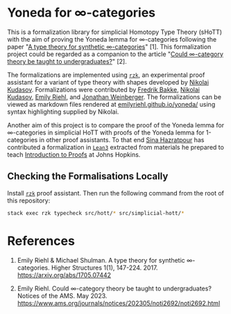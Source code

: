 # Yoneda for ∞-categories

This is a formalization library for simplicial Homotopy Type Theory (sHoTT) with
the aim of proving the Yoneda lemma for ∞-categories following the paper
"[A type theory for synthetic ∞-categories](https://higher-structures.math.cas.cz/api/files/issues/Vol1Iss1/RiehlShulman)"
[1]. This formalization project could be regarded as a companion to the article
"[Could ∞-category theory be taught to undergraduates?](https://www.ams.org/journals/notices/202305/noti2692/noti2692.html)"
[2].

The formalizations are implemented using [`rzk`](https://github.com/fizruk/rzk),
an experimental proof assistant for a variant of type theory with shapes
developed by [Nikolai Kudasov](https://fizruk.github.io/). Formalizations were
contributed by [Fredrik Bakke](https://github.com/fredrik-bakke),
[Nikolai Kudasov](https://fizruk.github.io/),
[Emily Riehl](https://emilyriehl.github.io/), and
[Jonathan Weinberger](https://sites.google.com/view/jonathanweinberger). The
formalizations can be viewed as markdown files rendered at
[emilyriehl.github.io/yoneda/](https://emilyriehl.github.io/yoneda/) using
syntax highlighting supplied by Nikolai.

Another aim of this project is to compare the proof of the Yoneda lemma for
∞-categories in simplicial HoTT with proofs of the Yoneda lemma for 1-categories
in other proof assistants. To that end
[Sina Hazratpour](https://sinhp.github.io/) has contributed a formalization in
[`Lean3`](https://leanprover-community.github.io/) extracted from materials he
prepared to teach
[Introduction to Proofs](https://sinhp.github.io/teaching/2022-introduction-to-proofs-with-Lean)
at Johns Hopkins.

## Checking the Formalisations Locally

Install [`rzk`](https://github.com/fizruk/rzk) proof assistant. Then run the
following command from the root of this repository:

```sh
stack exec rzk typecheck src/hott/* src/simplicial-hott/*
```

# References

1. Emily Riehl & Michael Shulman. A type theory for synthetic ∞-categories.
   Higher Structures 1(1), 147-224. 2017. https://arxiv.org/abs/1705.07442

2. Emily Riehl. Could ∞-category theory be taught to undergraduates? Notices of
   the AMS. May 2023.
   https://www.ams.org/journals/notices/202305/noti2692/noti2692.html
